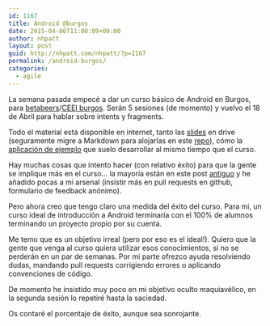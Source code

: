 ```yaml
---
id: 1167
title: Android @burgos
date: 2015-04-06T11:00:09+00:00
author: nhpatt
layout: post
guid: http://nhpatt.com/nhpatt/?p=1167
permalink: /android-burgos/
categories:
  - agile
---
```

La semana pasada empecé a dar un curso básico de Android en Burgos, para [betabeers](https://betabeers.com/community/betabeers-burgos-240/)/[CEEI burgos](http://ceeiburgos.es/). Serán 5 sesiones (de momento) y vuelvo el 18 de Abril para hablar sobre intents y fragments.

Todo el material está disponible en internet, tanto las [slides](http://kcy.me/1zlg2) en drive (seguramente migre a Markdown para alojarlas en este [repo](https://github.com/nhpatt/Android-en-Burgos)), cómo la [aplicación de ejemplo](https://github.com/nhpatt/MyConference) que suelo desarrollar al mismo tiempo que el curso.

Hay muchas cosas que intento hacer (con relativo éxito) para que la gente se implique más en el curso&#8230; la mayoría están en este post [antiguo](http://nhpatt.com/nhpatt/aprender-ensenando/) y he añadido pocas a mi arsenal (insistir más en pull requests en github, formulario de feedback anónimo).

Pero ahora creo que tengo claro una medida del éxito del curso. Para mi, un curso ideal de introducción a Android terminaría con el 100% de alumnos terminando un proyecto propio por su cuenta.

Me temo que es un objetivo irreal (pero por eso es el ideal!). Quiero que la gente que venga al curso quiera utilizar esos conocimientos, si no se perderán en un par de semanas. Por mi parte ofrezco ayuda resolviendo dudas, mandando pull requests corrigiendo errores o aplicando convenciones de código.

De momento he insistido muy poco en mi objetivo oculto maquiavélico, en la segunda sesión lo repetiré hasta la saciedad.

Os contaré el porcentaje de éxito, aunque sea sonrojante.

